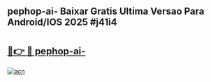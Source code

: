 ## pephop-ai- Baixar Gratis Ultima Versao Para Android/IOS 2025 #j41i4

# <h2><a href="https://ainizakaria.my?title=pephop-ai-&ref=20M">🔗👉 🔴 pephop-ai-</a></h2>

[![acn](https://github.com/user-attachments/assets/0f9c940e-d8b0-45ae-aac7-cd30a18b3e1c)](https://ainizakaria.my?title=pephop-ai-&ref=20M)

